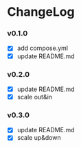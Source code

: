 # ChangeLog

### v0.1.0

- [x] add compose.yml
- [x] update README.md

### v0.2.0
- [x] update README.md
- [x] scale out&in

### v0.3.0
- [x] update README.md
- [x] scale up&down
